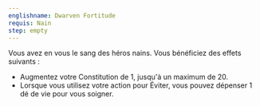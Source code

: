 ```yaml
---
englishname: Dwarven Fortitude
requis: Nain
step: empty
---
```

Vous avez en vous le sang des héros nains. Vous bénéficiez des effets suivants : 

 - Augmentez votre Constitution de 1, jusqu'à un maximum de 20.
 - Lorsque vous utilisez votre action pour Éviter, vous pouvez dépenser 1 dé de vie pour vous soigner.
